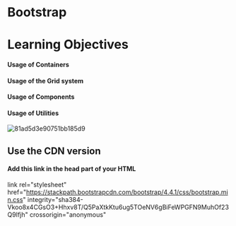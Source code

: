 # Bootstrap

# Learning Objectives

#### Usage of Containers
#### Usage of the Grid system
#### Usage of Components
#### Usage of Utilities

![81ad5d3e90751bb185d9](https://github.com/AAndrews-1982/holbertonschool-web_front_end/assets/116847683/88b4481a-eceb-43d9-b96c-09e4181e20d4)

## Use the CDN version
#### Add this link in the head part of your HTML

link rel="stylesheet" href="https://stackpath.bootstrapcdn.com/bootstrap/4.4.1/css/bootstrap.min.css" integrity="sha384-Vkoo8x4CGsO3+Hhxv8T/Q5PaXtkKtu6ug5TOeNV6gBiFeWPGFN9MuhOf23Q9Ifjh" crossorigin="anonymous"
